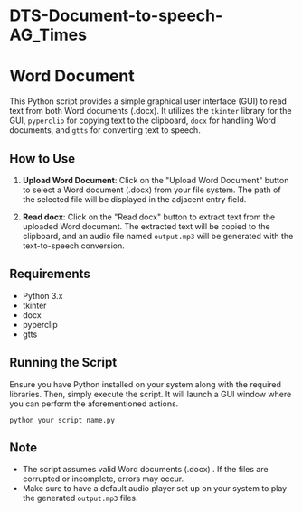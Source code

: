 # DTS-Document-to-speech-AG_Times

# Word Document 

This Python script provides a simple graphical user interface (GUI) to read text from both Word documents (.docx). It utilizes the `tkinter` library for the GUI, `pyperclip` for copying text to the clipboard, `docx` for handling Word documents, and `gtts` for converting text to speech.

## How to Use

1. **Upload Word Document**: Click on the "Upload Word Document" button to select a Word document (.docx) from your file system. The path of the selected file will be displayed in the adjacent entry field.

2. **Read docx**: Click on the "Read docx" button to extract text from the uploaded Word document. The extracted text will be copied to the clipboard, and an audio file named `output.mp3` will be generated with the text-to-speech conversion.

## Requirements

- Python 3.x
- tkinter
- docx
- pyperclip
- gtts

## Running the Script

Ensure you have Python installed on your system along with the required libraries. Then, simply execute the script. It will launch a GUI window where you can perform the aforementioned actions.

```
python your_script_name.py
```

## Note

- The script assumes valid Word documents (.docx) . If the files are corrupted or incomplete, errors may occur.
- Make sure to have a default audio player set up on your system to play the generated `output.mp3` files.
